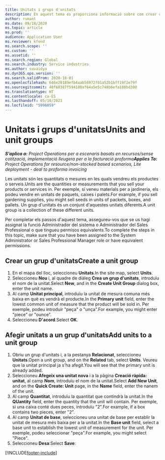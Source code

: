 ```yaml
---
title: Unitats i grups d'unitats
description: En aquest tema es proporciona informació sobre com crear unitats i grups d'unitats al Dynamics 365 Project Operations.
author: rumant
ms.date: 09/18/2020
ms.topic: article
ms.prod: ''
audience: Application User
ms.reviewer: kfend
ms.search.scope: ''
ms.custom: ''
ms.assetid: ''
ms.search.region: Global
ms.search.industry: Service industries
ms.author: suvaidya
ms.dyn365.ops.version: ''
ms.search.validFrom: 2020-10-01
ms.openlocfilehash: 646e20189efb4aab56972f01a52b1bff19f2e79f
ms.sourcegitcommit: 40f68387f594180af64a5e5c748b6efa188bd300
ms.translationtype: HT
ms.contentlocale: ca-ES
ms.lasthandoff: 05/10/2021
ms.locfileid: "5996059"
---
```

# <a name="units-and-unit-groups"></a><span data-ttu-id="ad678-103">Unitats i grups d'unitats</span><span class="sxs-lookup"><span data-stu-id="ad678-103">Units and unit groups</span></span>

<span data-ttu-id="ad678-104">_**S'aplica a:** Project Operations per a escenaris basats en recursos/sense cotització, implementació lleugera per a la facturació proforma_</span><span class="sxs-lookup"><span data-stu-id="ad678-104">_**Applies To:** Project Operations for resource/non-stocked based scenarios, Lite deployment - deal to proforma invoicing_</span></span>

<span data-ttu-id="ad678-105">Les unitats són les quantitats o mesures en les quals vendreu els productes o serveis.</span><span class="sxs-lookup"><span data-stu-id="ad678-105">Units are the quantities or measurements that you sell your products or services in.</span></span> <span data-ttu-id="ad678-106">Per exemple, si veneu materials per a jardineria, els podeu vendre en unitats de paquets, caixes i palets.</span><span class="sxs-lookup"><span data-stu-id="ad678-106">For example, if you sell gardening supplies, you might sell seeds in units of packets, boxes, and pallets.</span></span> <span data-ttu-id="ad678-107">Un grup d'unitats és un conjunt d'aquestes unitats diferents.</span><span class="sxs-lookup"><span data-stu-id="ad678-107">A unit group is a collection of these different units.</span></span>

<span data-ttu-id="ad678-108">Per completar els passos d'aquest tema, assegureu-vos que se us hagi assignat la funció Administrador del sistema o Administrador del Sales Professional o que tingueu permisos equivalents.</span><span class="sxs-lookup"><span data-stu-id="ad678-108">To complete the steps in this topic, make sure that you have been assigned to the System Administrator or Sales Professional Manager role or have equivalent permissions.</span></span>

## <a name="create-a-unit-group"></a><span data-ttu-id="ad678-109">Crear un grup d'unitats</span><span class="sxs-lookup"><span data-stu-id="ad678-109">Create a unit group</span></span>

1. <span data-ttu-id="ad678-110">En el mapa del lloc, seleccioneu **Unitats**.</span><span class="sxs-lookup"><span data-stu-id="ad678-110">In the site map, select **Units**.</span></span>
2. <span data-ttu-id="ad678-111">Seleccioneu **Nou** i, al quadre de diàleg **Crea un grup d'unitats**, introduïu el nom de la unitat.</span><span class="sxs-lookup"><span data-stu-id="ad678-111">Select **New**, and in the **Create Unit Group** dialog box, enter the unit name.</span></span>
3. <span data-ttu-id="ad678-112">Al camp **Unitat principal**, introduïu la unitat de mesura comuna més baixa en què es vendrà el producte.</span><span class="sxs-lookup"><span data-stu-id="ad678-112">In the **Primary unit** field, enter the lowest common unit of measure that the product will be sold in.</span></span> <span data-ttu-id="ad678-113">Per exemple, podeu introduir "peça" o "unça".</span><span class="sxs-lookup"><span data-stu-id="ad678-113">For example, you might enter "piece" or "ounce".</span></span>
4. <span data-ttu-id="ad678-114">Seleccioneu **D'acord**.</span><span class="sxs-lookup"><span data-stu-id="ad678-114">Select **OK**.</span></span>

## <a name="add-units-to-a-unit-group"></a><span data-ttu-id="ad678-115">Afegir unitats a un grup d'unitats</span><span class="sxs-lookup"><span data-stu-id="ad678-115">Add units to a unit group</span></span>

1. <span data-ttu-id="ad678-116">Obriu un grup d'unitats i, a la pestanya **Relacionat**, seleccioneu **Unitats**.</span><span class="sxs-lookup"><span data-stu-id="ad678-116">Open a unit group, and on the **Related** tab, select **Units**.</span></span> <span data-ttu-id="ad678-117">Veureu que la unitat principal ja s'ha afegit.</span><span class="sxs-lookup"><span data-stu-id="ad678-117">You will see that the primary unit is already added.</span></span>
2. <span data-ttu-id="ad678-118">Seleccioneu **Afegeix una unitat nova** i a la pàgina **Creació ràpida: unitat**, al camp **Nom**, introduïu el nom de la unitat.</span><span class="sxs-lookup"><span data-stu-id="ad678-118">Select **Add New Unit**, and on the **Quick Create: Unit** page, in the **Name** field, enter the nanem of the unit.</span></span>
3. <span data-ttu-id="ad678-119">Al camp **Quantitat**, introduïu la quantitat que contindrà la unitat.</span><span class="sxs-lookup"><span data-stu-id="ad678-119">In the **QUantity** field, enter the quantity that the unit will contain.</span></span> <span data-ttu-id="ad678-120">Per exemple, si una caixa conté dues peces, introduïu "2".</span><span class="sxs-lookup"><span data-stu-id="ad678-120">For example, if a box contains two pieces, enter "2".</span></span> 
4. <span data-ttu-id="ad678-121">Al camp **Unitat de base**, seleccioneu una unitat de base per establir la unitat de mesura més baixa per a la unitat.</span><span class="sxs-lookup"><span data-stu-id="ad678-121">In the **Base unit** field, select a base unit to establish the lowest unit of measurement for the unit.</span></span> <span data-ttu-id="ad678-122">Per exemple, podeu seleccionar "peça".</span><span class="sxs-lookup"><span data-stu-id="ad678-122">For example, you might select "Piece".</span></span>
5. <span data-ttu-id="ad678-123">Seleccioneu **Desa**:</span><span class="sxs-lookup"><span data-stu-id="ad678-123">Select **Save**:</span></span>


[!INCLUDE[footer-include](../includes/footer-banner.md)]